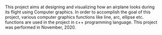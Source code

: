 This project aims at designing and visualizing how an airplane looks during its flight using Computer graphics. In order to accomplish the goal of this project, various computer graphics functions like line, arc, ellipse etc. functions are used in the project in c++ programming language. This project was performed in November, 2020.
